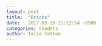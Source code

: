 ```yaml
---
layout: post
title:  "Bricks"
date:   2017-05-26 21:12:54 -0500
categories: shaders
author: Talia Cotton
---
```


